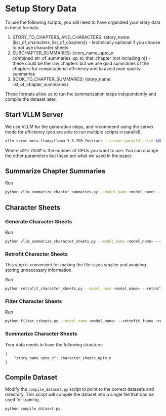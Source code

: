 # Setup Story Data

To use the following scripts, you will need to have organized your story data in these formats:

1) STORY_TO_CHAPTERS_AND_CHARACTERS: {story_name: (list_of_characters, list_of_chapters)} - technically optional if you choose to not use character sheets
2) SUBCHAPTER_SUMMARIES: {story_name_upto_n: combined_str_of_summaries_up_to_that_chapter (not including n)} - these could be the raw chapters but we use gold summaries of the chapters for computational efficiency and to avoid poor quality summaries
3) BOOK_TO_CHAPTER_SUMMARIES: {story_name: list_of_chapter_summaries}

These formats allow us to run the summarization steps independently and compile the dataset later.

## Start VLLM Server

We use VLLM for the generation steps, and recommend using the server mode for efficiency (you are able to run multiple scripts in parallel).

```bash
vllm serve meta-llama/Llama-3.3-70B-Instruct --tensor-parallel-size $GPU_COUNT --max-model-len 25000 --gpu-memory-utilization 0.95
```

Where `$GPU_COUNT` is the number of GPUs you want to use. You can change the other parameters but these are what we used in the paper.

## Summarize Chapter Summaries

Run

```bash
python vllm_summarize_chapter_summaries.py --model_name <model_name> --input_chapters_fname <input_chapters_fname> --output_name <output_name>
```

## Character Sheets

### Generate Character Sheets

Run 

```bash
python vllm_summarize_character_sheets.py --model_name <model_name> --input_chapters_fname <input_chapters_fname> --output_name <output_name>
```

### Retrofit Character Sheets

This step is convenient for making the file-sizes smaller and avoiding storing unnecessary information.

Run

```bash
python retrofit_character_sheets.py --model_name <model_name> --retrofit_fname <retrofit_fname> --output_fname <output_fname>
```

### Filter Character Sheets

Run

```bash
python filter_csheets.py --model_name <model_name> --retrofit_fname <retrofit_fname> --output_fname <output_fname> --story-data-fname <story_data_fname>
```

### Summarize Character Sheets

Your data needs to have the following structure:

```
{
    "story_name_upto_n": character_sheets_upto_n        
}
```

## Compile Dataset

Modify the `compile_dataset.py` script to point to the correct datasets and directory. This script will compile the dataset into a single file that can be used for training.

```bash
python compile_dataset.py
```